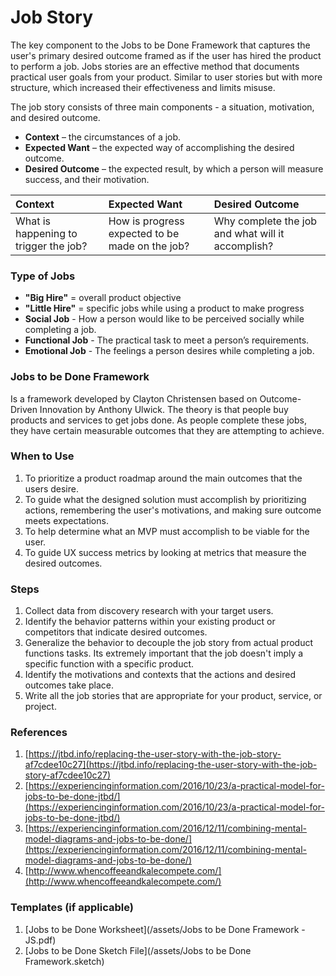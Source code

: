 # Job Story

The key component to the Jobs to be Done Framework that captures the user's primary desired outcome framed as if the user has hired the product to perform a job. Jobs stories are an effective method that documents practical user goals from your product. Similar to user stories but with more structure, which increased their effectiveness and limits misuse.

The job story consists of three main components - a situation, motivation, and desired outcome.

* **Context** – the circumstances of a job.
* **Expected Want** – the expected way of accomplishing the desired outcome.
* **Desired Outcome** – the expected result, by which a person will measure success, and their motivation.

| Context | Expected Want | Desired Outcome |
| :--- | :--- | :--- |
| What is happening to trigger the job? | How is progress expected to be made on the job? | Why complete the job and what will it accomplish? |

### Type of Jobs

* **"Big Hire"** = overall product objective
* **"Little Hire"** = specific jobs while using a product to make progress
* **Social Job** - How a person would like to be perceived socially while completing a job.
* **Functional Job** - The practical task to meet a person’s requirements.
* **Emotional Job** - The feelings a person desires while completing a job.

### Jobs to be Done Framework

Is a framework developed by Clayton Christensen based on Outcome-Driven Innovation by Anthony Ulwick. The theory is that people buy products and services to get jobs done. As people complete these jobs, they have certain measurable outcomes that they are attempting to achieve.

### When to Use

1. To prioritize a product roadmap around the main outcomes that the users desire.
2. To guide what the designed solution must accomplish by prioritizing actions, remembering the user's motivations, and making sure outcome meets expectations.
3. To help determine what an MVP must accomplish to be viable for the user.
4. To guide UX success metrics by looking at metrics that measure the desired outcomes.

### Steps

1. Collect data from discovery research with your target users.
2. Identify the behavior patterns within your existing product or competitors that indicate desired outcomes.
3. Generalize the behavior to decouple the job story from actual product functions tasks.
   Its extremely important that the job doesn't imply a specific function with a specific product.
4. Identify the motivations and contexts that the actions and desired outcomes take place.
5. Write all the job stories that are appropriate for your product, service, or project.

### References

1. [https://jtbd.info/replacing-the-user-story-with-the-job-story-af7cdee10c27](https://jtbd.info/replacing-the-user-story-with-the-job-story-af7cdee10c27)
2. [https://experiencinginformation.com/2016/10/23/a-practical-model-for-jobs-to-be-done-jtbd/](https://experiencinginformation.com/2016/10/23/a-practical-model-for-jobs-to-be-done-jtbd/)
3. [https://experiencinginformation.com/2016/12/11/combining-mental-model-diagrams-and-jobs-to-be-done/](https://experiencinginformation.com/2016/12/11/combining-mental-model-diagrams-and-jobs-to-be-done/)
4. [http://www.whencoffeeandkalecompete.com/](http://www.whencoffeeandkalecompete.com/)

### Templates \(if applicable\)

1. [Jobs to be Done Worksheet](/assets/Jobs to be Done Framework - JS.pdf)
2. [Jobs to be Done Sketch File](/assets/Jobs to be Done Framework.sketch)



